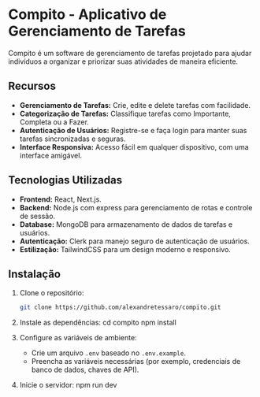# Compito - Aplicativo de Gerenciamento de Tarefas

Compito é um software de gerenciamento de tarefas projetado para ajudar indivíduos a organizar e priorizar suas atividades de maneira eficiente.

## Recursos

- **Gerenciamento de Tarefas:** Crie, edite e delete tarefas com facilidade.
- **Categorização de Tarefas:** Classifique tarefas como Importante, Completa ou a Fazer.
- **Autenticação de Usuários:** Registre-se e faça login para manter suas tarefas sincronizadas e seguras.
- **Interface Responsiva:** Acesso fácil em qualquer dispositivo, com uma interface amigável.

## Tecnologias Utilizadas

- **Frontend:** React, Next.js.
- **Backend:** Node.js com express para gerenciamento de rotas e controle de sessão.
- **Database:** MongoDB para armazenamento de dados de tarefas e usuários.
- **Autenticação:** Clerk para manejo seguro de autenticação de usuários.
- **Estilização:** TailwindCSS para um design moderno e responsivo.

## Instalação

1. Clone o repositório:
   ```bash
   git clone https://github.com/alexandretessaro/compito.git

2. Instale as dependências:
    cd compito
    npm install

3. Configure as variáveis de ambiente:
    - Crie um arquivo `.env` baseado no `.env.example`.
    - Preencha as variáveis necessárias (por exemplo, credenciais de banco de dados, chaves de API).

4. Inicie o servidor:
    npm run dev
